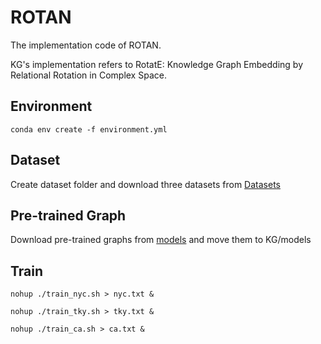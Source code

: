 # ROTAN
The implementation code of ROTAN.

KG's implementation refers to RotatE: Knowledge Graph Embedding by Relational Rotation in Complex Space.

## Environment

`conda env create -f environment.yml`

## Dataset 

Create dataset folder and download three datasets from [Datasets](https://github.com/ruiwenfan/ROTAN)

## Pre-trained Graph

Download pre-trained graphs from [models](https://github.com/ruiwenfan/ROTAN) and move them to KG/models

## Train

`nohup ./train_nyc.sh > nyc.txt &`

`nohup ./train_tky.sh > tky.txt &`

`nohup ./train_ca.sh > ca.txt &`

